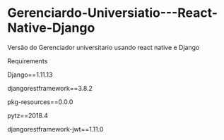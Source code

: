 ﻿# Gerenciardo-Universiatio---React-Native-Django
Versão do Gerenciador universitario usando react native e Django

Requirements

Django==1.11.13

djangorestframework==3.8.2

pkg-resources==0.0.0

pytz==2018.4

djangorestframework-jwt==1.11.0

